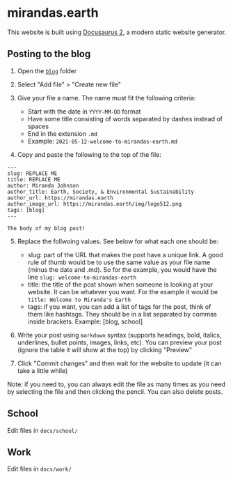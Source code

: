 # mirandas.earth

This website is built using [Docusaurus 2](https://v2.docusaurus.io/), a modern static website generator.

## Posting to the blog

1. Open the [`blog`](https://github.com/jtaylorchang/mirandas.earth/tree/master/blog) folder
2. Select "Add file" > "Create new file"
3. Give your file a name. The name must fit the following criteria:

   - Start with the date in `YYYY-MM-DD` format
   - Have some title consisting of words separated by dashes instead of spaces
   - End in the extension `.md`
   - Example: `2021-05-12-welcome-to-mirandas-earth.md`

4. Copy and paste the following to the top of the file:

```
---
slug: REPLACE ME
title: REPLACE ME
author: Miranda Johnson
author_title: Earth, Society, & Environmental Sustainability
author_url: https://mirandas.earth
author_image_url: https://mirandas.earth/img/logo512.png
tags: [blog]
---

The body of my blog post!
```

5. Replace the follwoing values. See below for what each one should be:

   - slug: part of the URL that makes the post have a unique link. A good rule of thumb would be to use the same value as your file name (minus the date and .md). So for the example, you would have the line `slug: welcome-to-mirandas-earth`
   - title: the title of the post shown when someone is looking at your website. It can be whatever you want. For the example it would be `title: Welcome to Miranda's Earth`
   - tags: if you want, you can add a list of tags for the post, think of them like hashtags. They should be in a list separated by commas inside brackets. Example: [blog, school]

6. Write your post using `markdown` syntax (supports headings, bold, italics, underlines, bullet points, images, links, etc). You can preview your post (ignore the table it will show at the top) by clicking "Preview"
7. Click "Commit changes" and then wait for the website to update (it can take a little while)

Note: if you need to, you can always edit the file as many times as you need by selecting the file and then clicking the pencil. You can also delete posts.

## School

Edit files in `docs/school/`

## Work

Edit files in `docs/work/`
